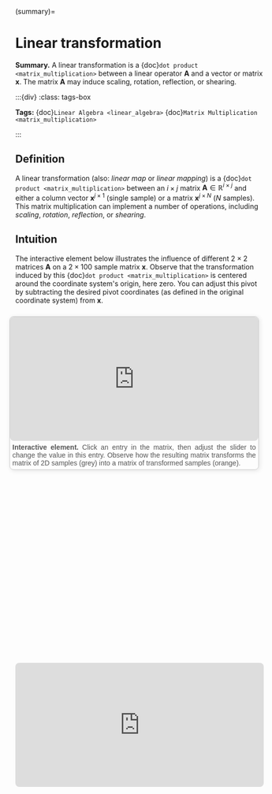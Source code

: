 (summary)=

# Linear transformation

**Summary.** A linear transformation is a {doc}`dot product <matrix_multiplication>` between a linear operator $\boldsymbol{A}$ and a vector or matrix $\boldsymbol{x}$. The matrix $\boldsymbol{A}$ may induce scaling, rotation, reflection, or shearing.

:::{div}
:class: tags-box

**Tags:**
<span class="tag-pill">{doc}`Linear Algebra <linear_algebra>`</span>
<span class="tag-pill">{doc}`Matrix Multiplication <matrix_multiplication>`</span>

:::

## Definition

A linear transformation (also: *linear map* or *linear mapping*) is a {doc}`dot product <matrix_multiplication>` between an $i \times j$ matrix $\boldsymbol{A}\in\mathbb{R}^{i \times j}$ and either a column vector $\boldsymbol{x}^{j \times 1}$ (single sample) or a matrix $\boldsymbol{x}^{j \times N}$ ($N$ samples). This matrix multiplication can implement a number of operations, including *scaling*, *rotation*, *reflection*, or *shearing*.

## Intuition

The interactive element below illustrates the influence of different $2 \times 2$ matrices $\boldsymbol{A}$ on a $2 \times 100$ sample matrix $\boldsymbol{x}$. Observe that the transformation induced by this {doc}`dot product <matrix_multiplication>` is centered around the coordinate system's origin, here zero. You can adjust this pivot by subtracting the desired pivot coordinates (as defined in the original coordinate system) from $\boldsymbol{x}$. 

<div style="float: right; width: 100%; margin: 10px; border: 1px solid #ccc; border-radius: 8px; box-shadow: 2px 2px 10px rgba(0, 0, 0, 0.1);">
    <iframe src="https://maxramgraber.github.io/MASTER/main/_static/elements/linear_transformation.html" style="width: 100%; aspect-ratio: 2 / 1; border: none; border-radius: 8px;"></iframe>
    <div style="text-align: justify; padding: 5px; font-size: 14px; font-family: Arial, sans-serif; color: #555;">
        <strong>Interactive element.</strong> Click an entry in the matrix, then adjust the slider to change the value in this entry. Observe how the resulting matrix transforms the matrix of 2D samples (grey) into a matrix of transformed samples (orange).
    </div>
</div>

```{div} sticky-variable-table
### Nomenclature
| Variable  | Description  |
|-------|--------|
| $\boldsymbol{A}$ | linear operator |
| $\boldsymbol{x}$ | pre-transformation vector |
| $\boldsymbol{y}$ | post-transformation vector |
| $D$ | length of $\boldsymbol{x}$ |
```

<div class="sticky-nav">
    <iframe src="https://maxramgraber.github.io/MASTER/main/_static/elements/navigation.html" style="width: 100%; aspect-ratio: 2 / 1; border: none; border-radius: 8px;"></iframe>
</div>